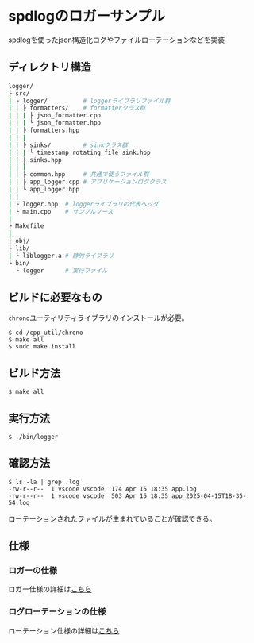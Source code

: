 # spdlogのロガーサンプル

spdlogを使ったjson構造化ログやファイルローテーションなどを実装

## ディレクトリ構造

```bash
logger/
├ src/
| ├ logger/          # loggerライブラリファイル群
| | ├ formatters/    # formatterクラス群
| | | ├ json_formatter.cpp
| | | └ json_formatter.hpp
| | ├ formatters.hpp
| | |
| | ├ sinks/         # sinkクラス群
| | | └ timestamp_rotating_file_sink.hpp
| | ├ sinks.hpp
| | |
| | ├ common.hpp     # 共通で使うファイル群
| | ├ app_logger.cpp # アプリケーションログクラス
| | └ app_logger.hpp
| |
| ├ logger.hpp  # loggerライブラリの代表ヘッダ
| └ main.cpp    # サンプルソース
|
├ Makefile
|
├ obj/
├ lib/
| └ liblogger.a # 静的ライブラリ
└ bin/
  └ logger      # 実行ファイル
```

## ビルドに必要なもの

`chrono`ユーティリティライブラリのインストールが必要。

```console
$ cd /cpp_util/chrono
$ make all
$ sudo make install
```

## ビルド方法

```console
$ make all
```

## 実行方法

```console
$ ./bin/logger
```

## 確認方法

```console
$ ls -la | grep .log
-rw-r--r--  1 vscode vscode  174 Apr 15 18:35 app.log
-rw-r--r--  1 vscode vscode  503 Apr 15 18:35 app_2025-04-15T18-35-54.log
```

ローテーションされたファイルが生まれていることが確認できる。

## 仕様

### ロガーの仕様

ロガー仕様の詳細は[こちら](./doc/logger.md)

### ログローテーションの仕様

ローテーション仕様の詳細は[こちら](./doc/log_rotation.md)
